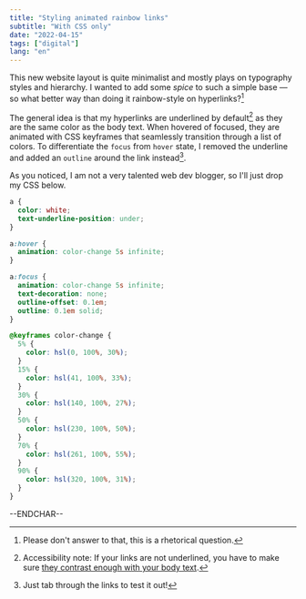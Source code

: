```yaml
---
title: "Styling animated rainbow links"
subtitle: "With CSS only"
date: "2022-04-15"
tags: ["digital"]
lang: "en"
---
```


This new website layout is quite minimalist and mostly plays on typography styles and hierarchy. I wanted to add some _spice_ to such a simple base — so what better way than doing it rainbow-style on hyperlinks?[^1]

The general idea is that my hyperlinks are underlined by default[^2] as they are the same color as the body text. When hovered of focused, they are animated with CSS keyframes that seamlessly transition through a list of colors. To differentiate the `focus` from `hover` state, I removed the underline and added an `outline` around the link instead[^3].

As you noticed, I am not a very talented web dev blogger, so I'll just drop my CSS below.

```css
a {
  color: white;
  text-underline-position: under;
}

a:hover {
  animation: color-change 5s infinite;
}

a:focus {
  animation: color-change 5s infinite;
  text-decoration: none;
  outline-offset: 0.1em;
  outline: 0.1em solid;
}

@keyframes color-change {
  5% {
    color: hsl(0, 100%, 30%);
  }
  15% {
    color: hsl(41, 100%, 33%);
  }
  30% {
    color: hsl(140, 100%, 27%);
  }
  50% {
    color: hsl(230, 100%, 50%);
  }
  70% {
    color: hsl(261, 100%, 55%);
  }
  90% {
    color: hsl(320, 100%, 31%);
  }
}
```

--ENDCHAR--

[^1]: Please don't answer to that, this is a rhetorical question.
[^2]: Accessibility note: If your links are not underlined, you have to make sure [they contrast enough with your body text](https://webaim.org/resources/linkcontrastchecker/).
[^3]: Just tab through the links to test it out!
